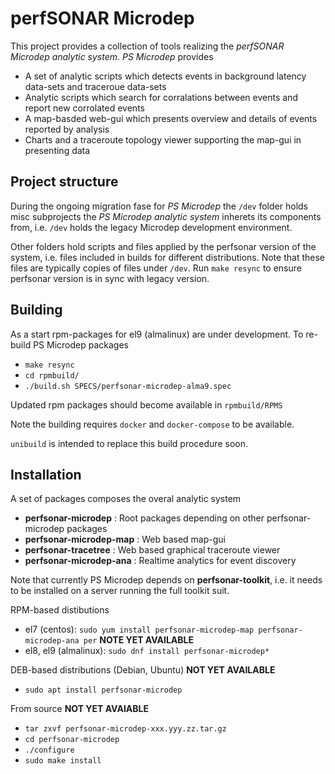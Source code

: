 # perfSONAR Microdep 

This project provides a collection of tools realizing the *perfSONAR Microdep analytic system*.
*PS Microdep* provides
  * A set of analytic scripts which detects events in background latency data-sets and traceroue data-sets
  * Analytic scripts which search for corralations between events and report new corrolated events
  * A map-basded web-gui which presents overview and details of events reported by analysis
  * Charts and a traceroute topology viewer supporting the map-gui in presenting data

## Project structure

During the ongoing migration fase for *PS Microdep* the `/dev` folder holds misc subprojects the *PS Microdep analytic system* 
inherets its components from, i.e. `/dev` holds the legacy Microdep development environment. 

Other folders hold scripts and files applied by the perfsonar version of the system, i.e. files included in builds for different distributions.
Note that these files are typically copies of files under `/dev`. Run `make resync` to ensure perfsonar version is in sync with legacy version. 

## Building

As a start rpm-packages for el9 (almalinux) are under development. To re-build PS Microdep packages
  * `make resync`
  * `cd rpmbuild/`
  * `./build.sh SPECS/perfsonar-microdep-alma9.spec`

Updated rpm packages should become available in `rpmbuild/RPMS`

Note the building requires `docker` and `docker-compose` to be available.

`unibuild` is intended to replace this build procedure soon.

## Installation

A set of packages composes the overal analytic system

  * **perfsonar-microdep**     : Root packages depending on other perfsonar-microdep packages 
  * **perfsonar-microdep-map** : Web based map-gui
  * **perfsonar-tracetree**    : Web based graphical traceroute viewer
  * **perfsonar-microdep-ana** : Realtime analytics for event discovery

Note that currently PS Microdep depends on **perfsonar-toolkit**, i.e. it needs to be installed on a server running the full toolkit suit.

RPM-based distibutions
  * el7 (centos): `sudo yum install perfsonar-microdep-map perfsonar-microdep-ana per` **NOTE YET AVAILABLE**
  * el8, el9 (almalinux): `sudo dnf install perfsonar-microdep*`
 
DEB-based distributions (Debian, Ubuntu) **NOT YET AVAILABLE**
  * `sudo apt install perfsonar-microdep`
  
From source **NOT YET AVAIABLE**
  * `tar zxvf perfsonar-microdep-xxx.yyy.zz.tar.gz`
  * `cd perfsonar-microdep`
  * `./configure`
  * `sudo make install`
  
  
  
